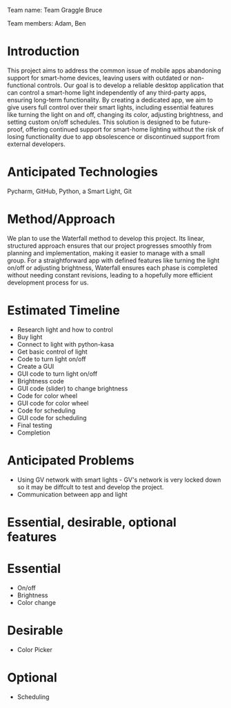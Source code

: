Team name: Team Graggle Bruce

Team members: Adam, Ben

# Introduction

This project aims to address the common issue of mobile apps abandoning support for smart-home devices, leaving users with outdated or non-functional controls. Our goal is to develop a reliable desktop application that can control a smart-home light independently of any third-party apps, ensuring long-term functionality. By creating a dedicated app, we aim to give users full control over their smart lights, including essential features like turning the light on and off, changing its color, adjusting brightness, and setting custom on/off schedules. This solution is designed to be future-proof, offering continued support for smart-home lighting without the risk of losing functionality due to app obsolescence or discontinued support from external developers.

# Anticipated Technologies

Pycharm, GitHub, Python, a Smart Light, Git

# Method/Approach

We plan to use the Waterfall method to develop this project. Its linear, structured approach ensures that our project progresses smoothly from planning and implementation, making it easier to manage with a small group. For a straightforward app with defined features like turning the light on/off or adjusting brightness, Waterfall ensures each phase is completed without needing constant revisions, leading to a hopefully more efficient development process for us. 

# Estimated Timeline

- Research light and how to control
- Buy light
- Connect to light with python-kasa
- Get basic control of light
- Code to turn light on/off
- Create a GUI
- GUI code to turn light on/off
- Brightness code
- GUI code (slider) to change brightness
- Code for color wheel
- GUI code for color wheel
- Code for scheduling
- GUI code for scheduling
- Final testing
- Completion
  
# Anticipated Problems

- Using GV network with smart lights - GV's network is very locked down so it may be diffcult to test and develop the project.
- Communication between app and light

# Essential, desirable, optional features
# Essential
- On/off
- Brightness
- Color change
# Desirable
- Color Picker
# Optional
- Scheduling

